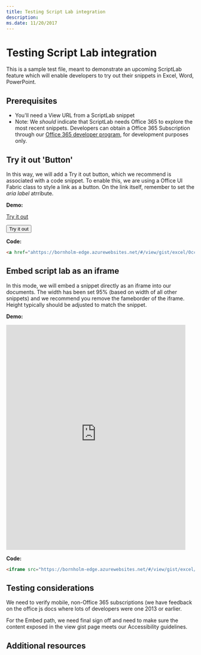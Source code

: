 ```yaml
---
title: Testing Script Lab integration
description: 
ms.date: 11/20/2017 
---
```



# Testing Script Lab integration

This is a sample test file, meant to demonstrate an upcoming ScriptLab feature which will enable developers to try out their snippets in Excel, Word, PowerPoint.  

## Prerequisites
- You'll need a View URL from a ScriptLab snippet
- Note: We *should* indicate that ScriptLab needs Office 365 to explore the most recent snippets.  Developers can obtain a Office 365 Subscription through our [Office 365 developer program](https://dev.office.com/devprogram), for development purposes only.  


## Try it out 'Button'
In this way, we will add a Try it out button, which we recommend is associated with a code snippet.  To enable this, we are using a Office UI Fabric class to style a link as a button. On the link itself, remember to set the *aria label* atrribute.

**Demo:**

<a href="https://bornholm-edge.azurewebsites.net/#/view/gist/excel/0cc24cee687141d1c2726c0feea70911" class="ms-Button" aria-label="Open this snippet in Script Lab, an Office Add-in">Try it out</a>


<button href="https://bornholm-edge.azurewebsites.net/#/view/gist/excel/0cc24cee687141d1c2726c0feea70911" class="ms-Button" aria-label="Open this snippet in Script Lab, an Office Add-in">Try it out</button>


**Code:**
```html
<a href="ahttps://bornholm-edge.azurewebsites.net/#/view/gist/excel/0cc24cee687141d1c2726c0feea70911" class="ms-Button" aria-label="Open this snippet in Script Lab, an Office Add-in">Try it out</a>
```



## Embed script lab as an iframe
In this mode, we will embed a snippet directly as an iframe into our documents. The width has been set 95% (based on width of all other snippets) and we recommend you remove the fameborder of the iframe.  Height typically should be adjusted to match the snippet.

**Demo:**
<iframe src="https://bornholm-edge.azurewebsites.net/#/view/gist/excel/0cc24cee687141d1c2726c0feea70911" height="600px" width="95%" frameborder="0"></iframe>

**Code:**
```html
<iframe src="https://bornholm-edge.azurewebsites.net/#/view/gist/excel/0cc24cee687141d1c2726c0feea70911" height="600px" width="95%" frameborder="0"></iframe>
```

## Testing considerations
We need to verify mobile, non-Office 365 subscriptions (we have feedback on the office js docs where lots of developers were one 2013 or earlier.  

For the Embed path, we need final sign off and need to make sure the content exposed in the view gist page meets our Accessibility guidelines.

## Additional resources
